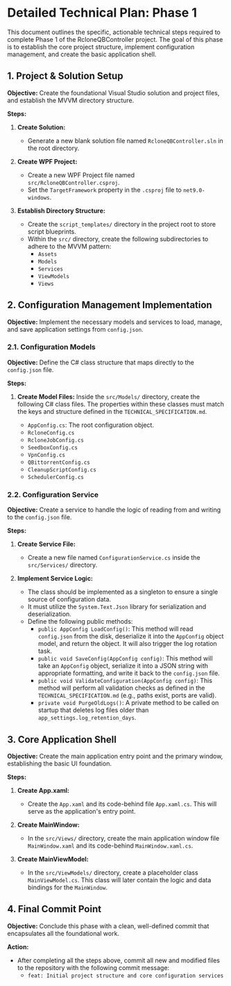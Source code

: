 # Detailed Technical Plan: Phase 1

This document outlines the specific, actionable technical steps required to complete Phase 1 of the RcloneQBController project. The goal of this phase is to establish the core project structure, implement configuration management, and create the basic application shell.

## 1. Project & Solution Setup

**Objective:** Create the foundational Visual Studio solution and project files, and establish the MVVM directory structure.

**Steps:**

1.  **Create Solution:**
    *   Generate a new blank solution file named `RcloneQBController.sln` in the root directory.

2.  **Create WPF Project:**
    *   Create a new WPF Project file named `src/RcloneQBController.csproj`.
    *   Set the `TargetFramework` property in the `.csproj` file to `net9.0-windows`.

3.  **Establish Directory Structure:**
    *   Create the `script_templates/` directory in the project root to store script blueprints.
    *   Within the `src/` directory, create the following subdirectories to adhere to the MVVM pattern:
        *   `Assets`
        *   `Models`
        *   `Services`
        *   `ViewModels`
        *   `Views`

## 2. Configuration Management Implementation

**Objective:** Implement the necessary models and services to load, manage, and save application settings from `config.json`.

### 2.1. Configuration Models

**Objective:** Define the C# class structure that maps directly to the `config.json` file.

**Steps:**

1.  **Create Model Files:** Inside the `src/Models/` directory, create the following C# class files. The properties within these classes must match the keys and structure defined in the `TECHNICAL_SPECIFICATION.md`.

    *   `AppConfig.cs`: The root configuration object.
    *   `RcloneConfig.cs`
    *   `RcloneJobConfig.cs`
    *   `SeedboxConfig.cs`
    *   `VpnConfig.cs`
    *   `QBittorrentConfig.cs`
    *   `CleanupScriptConfig.cs`
    *   `SchedulerConfig.cs`

### 2.2. Configuration Service

**Objective:** Create a service to handle the logic of reading from and writing to the `config.json` file.

**Steps:**

1.  **Create Service File:**
    *   Create a new file named `ConfigurationService.cs` inside the `src/Services/` directory.

2.  **Implement Service Logic:**
    *   The class should be implemented as a singleton to ensure a single source of configuration data.
    *   It must utilize the `System.Text.Json` library for serialization and deserialization.
    *   Define the following public methods:
        *   `public AppConfig LoadConfig()`: This method will read `config.json` from the disk, deserialize it into the `AppConfig` object model, and return the object. It will also trigger the log rotation task.
        *   `public void SaveConfig(AppConfig config)`: This method will take an `AppConfig` object, serialize it into a JSON string with appropriate formatting, and write it back to the `config.json` file.
        *   `public void ValidateConfiguration(AppConfig config)`: This method will perform all validation checks as defined in the `TECHNICAL_SPECIFICATION.md` (e.g., paths exist, ports are valid).
        *   `private void PurgeOldLogs()`: A private method to be called on startup that deletes log files older than `app_settings.log_retention_days`.

## 3. Core Application Shell

**Objective:** Create the main application entry point and the primary window, establishing the basic UI foundation.

**Steps:**

1.  **Create App.xaml:**
    *   Create the `App.xaml` and its code-behind file `App.xaml.cs`. This will serve as the application's entry point.

2.  **Create MainWindow:**
    *   In the `src/Views/` directory, create the main application window file `MainWindow.xaml` and its code-behind `MainWindow.xaml.cs`.

3.  **Create MainViewModel:**
    *   In the `src/ViewModels/` directory, create a placeholder class `MainViewModel.cs`. This class will later contain the logic and data bindings for the `MainWindow`.

## 4. Final Commit Point

**Objective:** Conclude this phase with a clean, well-defined commit that encapsulates all the foundational work.

**Action:**

*   After completing all the steps above, commit all new and modified files to the repository with the following commit message:
    *   `feat: Initial project structure and core configuration services`